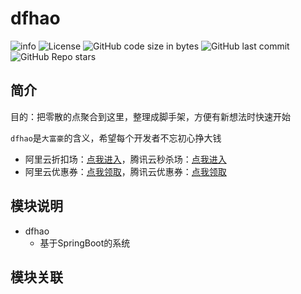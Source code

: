 # dfhao

![info](https://img.shields.io/badge/dfhao-v0.0.1-brightgreen)
![License](https://img.shields.io/github/license/zhaojc2025/dfhao)
![GitHub code size in bytes](https://img.shields.io/github/languages/code-size/zhaojc2025/dfhao)
![GitHub last commit](https://img.shields.io/github/last-commit/zhaojc2025/dfhao)
![GitHub Repo stars](https://img.shields.io/github/stars/zhaojc2025/dfhao)

## 简介

目的：把零散的点聚合到这里，整理成脚手架，方便有新想法时快速开始

`dfhao`是`大富豪`的含义，希望每个开发者不忘初心挣大钱

* 阿里云折扣场：[点我进入]()，腾讯云秒杀场：[点我进入]()
* 阿里云优惠券：[点我领取]()，腾讯云优惠券：[点我领取]()

## 模块说明

* dfhao
  * 基于SpringBoot的系统

## 模块关联
